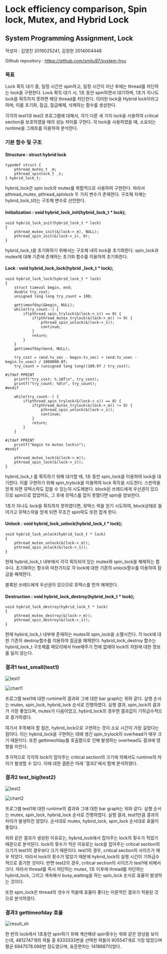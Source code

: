 # Lock efficiency comparison, Spin lock, Mutex, and Hybrid Lock
## System Programming Assignment, Lock

작성자 : 김영진 2016025241, 김정현 2014004448

Github repository : https://github.com/smilu97/system-hyu

### 목표

Lock 획득 대기 중, 일정 시간은 spin하고, 일정 시간이 지난 후에는 thread를 차단하는 lock을 구현한다. Lock 획득 대기 시, 1초 동안 spin하면서 대기하며, 1초가 지나도 lock을 획득하지 못하면 해당 thread를 차단한다. 이러한 lock을 Hybrid lock이라고 하며, 이를 초기화, 잠금, 잠금해제, 삭제하는 함수를 생성한다.

각각의 test1과 test2 프로그램에 대해서, 각기 다른 세 가지 lock을 사용하여 critical section을 보호하였을 때의 성능 차이를 구한다. 각 lock을 사용하였을 때, 소요되는 runtime을 그래프를 이용하여 분석한다. 

### 기본 함수 및 구조

#### Structure : struct hybrid lock

	typedef struct {
	    pthread_mutex_t _m;
	    pthread_spinlock_t _s;
	} hybrid_lock_t;

hybrid_lock은 spin lock과 mutex를 복합적으로 사용하여 구현한다. 따라서 pthread_mutex, pthread_spinlock 두 가지 변수가 존재한다. 구조체 자체는 hybrid_lock_t라는 구조체 변수로 선언한다.

#### Initialization : void hybrid_lock_init(hybrid_lock_t * lock);

	void hybrid_lock_init(hybrid_lock_t * lock)
	{
	    pthread_mutex_init(&(lock->_m), NULL);
	    pthread_spin_init(&(lock->_s), 0);
	}

hybrid_lock_t을 초기화하기 위해서는 구조체 내의 lock을 초기화한다. spin_lock과 mutex에 대해 기존에 존재하는 초기화 함수를 이용하여 초기화한다.

#### Lock : void hybrid_lock_lock(hybrid _lock_t * lock);

	void hybrid_lock_lock(hybrid_lock_t * lock)
	{
	    struct timeval begin, end;
	    double try_cost;
	    unsigned long long try_count = 100;
	
	    gettimeofday(&begin, NULL);
	    while(try_count--) {
	        if(pthread_spin_trylock(&(lock->_s)) == 0) {
	            if(pthread_mutex_trylock(&(lock->_m)) != 0) {
	                pthread_spin_unlock(&(lock->_s));
	                continue;
	            }
	            return;
	        }
	    }
	    gettimeofday(&end, NULL);
	
	    try_cost = (end.tv_sec - begin.tv_sec) + (end.tv_usec - begin.tv_usec) / 1000000.0f;
	    try_count = (unsigned long long)(100.0f / try_cost);
	
	#ifdef PPRINT
	    printf("try_cost: %.10f\n", try_cost);
	    printf("try_count: %d\n", try_count);
	#endif
	
	    while(try_count--) {
	        if(pthread_spin_trylock(&(lock->_s)) == 0) {
	            if(pthread_mutex_trylock(&(lock->_m)) != 0) {
	                pthread_spin_unlock(&(lock->_s));
	                continue;
	            }
	            return;
	        }
	    }
	
	#ifdef PPRINT
	    printf("begin to mutex lock\n");
	#endif
	
	    pthread_mutex_lock(&(lock->_m));
	    pthread_spin_lock(&(lock->_s));
	}

hybrid_lock_t 를 획득하기 위해 대기할 때, 1초 동안 spin_lock을 이용하여 lock을 대기한다. 이를 구현하기 위해 spin_trylock을 이용하여 lock 획득을 시도한다. 스핀락을 얻게 되면 뮤텍스락도 잡을 수 있는지 시도해본다. block된 쓰레드에게 우선권이 있으므로 spin으로 잡았어도, 그 후에 뮤텍스를 잡지 못했다면 spin을 양보한다.

1초가 지나도 lock을 획득하지 못하였다면, 뮤텍스 락을 얻기 시도하여, block상태로 들어가고 뮤텍스락을 얻게 되면 무조건 spin락도 또한 잡게 한다.



#### Unlock : void hybrid_lock_unlock(hybrid_lock_t * lock);

	void hybrid_lock_unlock(hybrid_lock_t * lock)
	{
	    pthread_mutex_unlock(&(lock->_m));
	    pthread_spin_unlock(&(lock->_s));
	}

현재 hybrid_lock_t 내부에서 각각 획득되어 있는 mutex와 spin_lock을 해제하는 함수다. 초기화하는 함수와 마찬가지로 각 lock에 대한 기존의 unlock함수를 이용하여 잠금을 해제한다.

블록된 쓰레드에게 우선권이 있으므로 뮤텍스를 먼저 해제한다.

#### Destruction : void hybrid_lock_destroy(hybrid_lock_t * lock);

	void hybrid_lock_destroy(hybrid_lock_t * lock)
	{
	    pthread_mutex_destroy(&(lock->_m));
	    pthread_spin_destroy(&(lock->_s));
	}

현재 hybird_lock_t 내부에 존재하는 mutex와 spin_lock을 소멸시킨다. 각 lock에 대한 기존의 destroy함수를 이용하여 잠금을 해제한다. hybrid_lock_destroy 함수는 hybrid_lock_t 구조체를 메모리에서 free해주기 전에 없애야 lock의 자원에 대한 정보를 잃지 않는다.


### 결과1 test_small(test1)

![test1](../static/screenshot1.png)

![chart1](../static/chart1.png) 

프로그램 test1에 대한 runtime의 결과와 그에 대한 bar graph는 위와 같다. 실행 순서는 mutex, spin_lock, hybrid_lock 순서로 진행하였다. 실행 결과, spin_lock의 결과가 가장 좋았으며, mutex가 다음이었고, hybird_lock의 경우엔 결과값이 기하급수적으로 증가하였다. 

여기서 주목해야 할 점은, hybrid_lock으로 구현하는 것이 소요 시간이 가장 길었다는 점이다. 이는 hybrid_lock을 구현하는 데에 생긴 spin_trylock의 overhead가 매우 크기 때문이다. 또한 gettimeofday를 호출함으로 인해 발생하는 overhead도 결과에 영향을 미친다.

추가적으로 각각의 lock이 잡아주는 critical section의 크기에 의해서도 runtime의 차이가 발생할 수 있다. 이에 대한 결론은 아래 '결과2'에서 함께 분석하였다.


### 결과2 test_big(test2)

![test2](../static/screenshot2.png)

![chart2](../static/chart2.png) 

프로그램 test1에 대한 runtime의 결과와 그에 대한 bar graph는 위와 같다. 실행 순서는 mutex, spin_lock, hybrid_lock 순서로 진행하였다. 실행 결과, test1만큼 결과의 차이가 발생하진 않았다. 순서대로 mutex, hybird_lock, spin_lock 순서대로 효율이 좋았다.

위와 같은 결과가 생성된 이유로는, hybrid_lock에서 잡아주는 lock의 횟수가 적었기 때문으로 분석된다. lock의 횟수가 적은 이유로는 lock을 잡아주는 critical section의 크기가 test1의 경우보다 크기 때문이다. test1의 경우, critical section의 사이즈가 매우 작았다. 따라서 lock의 횟수가 많았기 때문에 hybrid_lock의 실행 시간이 기하급수적으로 증가한 것이다. 반면 test2의 경우, critical section의 사이즈가 test1에 비해서 크다. 따라서 thread를 즉시 차단하는 mutex, 1초 이후에 thread를 차단하는 hybrid_lock, 그리고 계속해서 busy_waiting을 하는 spin_lock 순서로 효율이 발생하는 것이다.  

또한 spin_lock은 thread의 갯수가 적을때 효율이 좋다는 이론적인 결과가 적용된 것으로 분석하였다.

### 결과3 gettimeofday 효율

![result_sh](../static/sh_result.png)

한 번의 lock에서 1초동안 spin하기 위해 계산해낸 spin횟수는 위와 같은 양상을 보이는데, 4812747개의 락들 중 8333333번을 선택한 락들이 905547개로 가장 많았으며 평균 6947578.066번 정도였으며, 표준편차는 1418687이었다.

